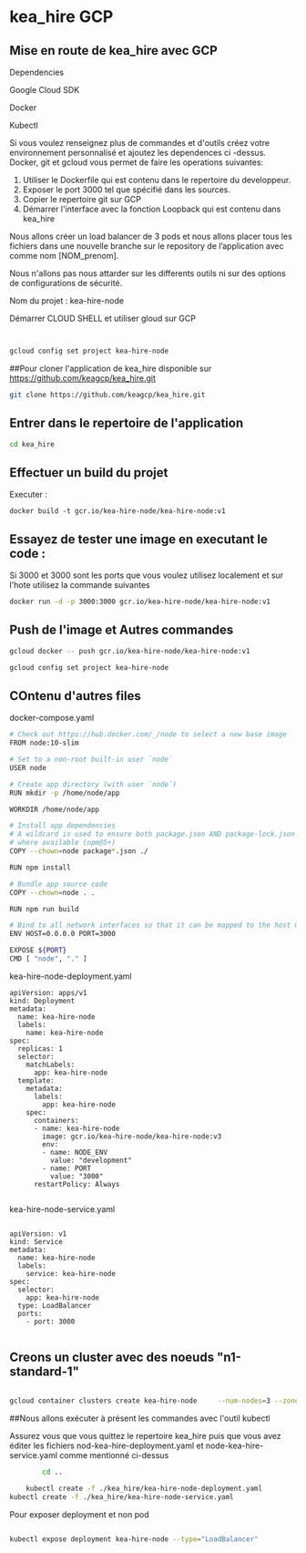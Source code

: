 # kea_hire GCP
## Mise en route de kea_hire avec GCP


Dependencies 

Google Cloud SDK 

Docker

Kubectl



Si vous voulez renseignez plus de commandes et d'outils créez votre environnement personnalisé et ajoutez les dependences ci -dessus.
Docker, git et gcloud vous permet de faire les operations suivantes:

1. Utiliser le Dockerfile qui est contenu dans le repertoire du developpeur.
2. Exposer le port 3000 tel que spécifié dans les sources.
3. Copier le repertoire git sur GCP
4. Démarrer l'interface avec la fonction Loopback qui est contenu dans kea_hire

Nous allons créer un load balancer de 3 pods et nous allons placer tous les fichiers dans une nouvelle branche sur le repository de l’application avec comme nom [NOM_prenom].

Nous n'allons pas nous attarder sur les differents outils ni sur des options de configurations de sécurité.

Nom du projet : kea-hire-node

Démarrer CLOUD SHELL et utiliser gloud sur GCP


```sh


gcloud config set project kea-hire-node
```

##Pour cloner l'application de kea_hire disponible sur https://github.com/keagcp/kea_hire.git



```sh
git clone https://github.com/keagcp/kea_hire.git
```

## Entrer dans le repertoire de l'application

```sh
cd kea_hire
```

## Effectuer un build du projet

Executer :

```
docker build -t gcr.io/kea-hire-node/kea-hire-node:v1
```

## Essayez de tester une image en executant le code :

Si 3000 et 3000 sont les ports que vous voulez utilisez localement et sur l'hote utilisez la commande suivantes

```sh
docker run -d -p 3000:3000 gcr.io/kea-hire-node/kea-hire-node:v1
```

## Push de l'image et Autres commandes 


```sh
gcloud docker -- push gcr.io/kea-hire-node/kea-hire-node:v1

gcloud config set project kea-hire-node

``` 



## COntenu d'autres files


docker-compose.yaml

```sh
# Check out https://hub.docker.com/_/node to select a new base image
FROM node:10-slim

# Set to a non-root built-in user `node`
USER node

# Create app directory (with user `node`)
RUN mkdir -p /home/node/app

WORKDIR /home/node/app

# Install app dependencies
# A wildcard is used to ensure both package.json AND package-lock.json are copied
# where available (npm@5+)
COPY --chown=node package*.json ./

RUN npm install

# Bundle app source code
COPY --chown=node . .

RUN npm run build

# Bind to all network interfaces so that it can be mapped to the host OS
ENV HOST=0.0.0.0 PORT=3000

EXPOSE ${PORT}
CMD [ "node", "." ]
```

kea-hire-node-deployment.yaml

```
apiVersion: apps/v1
kind: Deployment
metadata:
  name: kea-hire-node
  labels:
    name: kea-hire-node
spec:
  replicas: 1
  selector:
    matchLabels:
      app: kea-hire-node
  template:
    metadata:
      labels:
        app: kea-hire-node
    spec:
      containers:
      - name: kea-hire-node
        image: gcr.io/kea-hire-node/kea-hire-node:v3
        env:
        - name: NODE_ENV
          value: "development"
        - name: PORT
          value: "3000"
      restartPolicy: Always


```


kea-hire-node-service.yaml


```

apiVersion: v1
kind: Service
metadata:
  name: kea-hire-node
  labels:
    service: kea-hire-node
spec:
  selector:
    app: kea-hire-node
  type: LoadBalancer
  ports:
    - port: 3000


```

## Creons un cluster avec des noeuds "n1-standard-1" 
```sh

gcloud container clusters create kea-hire-node     --num-nodes=3 --zone asia-east2-b --machine-type n1-standard-1 --no-enable-ip-alias --no-enable-autoupgrade


```

##Nous allons exécuter à présent les commandes avec l'outil kubectl


Assurez vous que vous quittez le repertoire kea_hire puis que vous avez éditer les fichiers
nod-kea-hire-deployment.yaml et  node-kea-hire-service.yaml comme mentionné ci-dessus



```sh
		cd ..
	
	kubectl create -f ./kea_hire/kea-hire-node-deployment.yaml
kubectl create -f ./kea_hire/kea-hire-node-service.yaml

```


Pour exposer deployment et non pod

```sh

kubectl expose deployment kea-hire-node --type="LoadBalancer"
```





